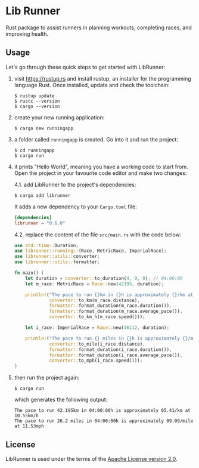 # Lib Runner

Rust package to assist runners in planning workouts, completing races, and improving health.

## Usage

Let's go through these quick steps to get started with LibRunner:

1. visit https://rustup.rs and install rustup, an installer for the programming language Rust. Once installed, update and check the toolchain:

       $ rustup update
       $ rustc --version
       $ cargo --version

2. create your new running application:

       $ cargo new runningapp

3. a folder called `runningapp` is created. Go into it and run the project:

       $ cd runningapp
       $ cargo run

4. it prints "Hello World", meaning you have a working code to start from. Open the project in your favourite code editor and make two changes:

   4.1. add LibRunner to the project's dependencies:

       $ cargo add librunner

   It adds a new dependency to your `Cargo.toml` file:

      ```toml
      [dependencies]
      librunner = "0.6.0"
      ```

   4.2. replace the content of the file `src/main.rs` with the code below:

      ```rust
      use std::time::Duration;
      use librunner::running::{Race, MetricRace, ImperialRace};
      use librunner::utils::converter;
      use librunner::utils::formatter;

      fn main() {
          let duration = converter::to_duration(4, 0, 0); // 04:00:00
          let m_race: MetricRace = Race::new(42195, duration);

          println!("The pace to run {}km in {}h is approximately {}/km at {:.2}km/h", 
                   converter::to_km(m_race.distance),
                   formatter::format_duration(m_race.duration()), 
                   formatter::format_duration(m_race.average_pace()),
                   converter::to_km_h(m_race.speed()));

          let i_race: ImperialRace = Race::new(46112, duration);

          println!("The pace to run {} miles in {}h is approximately {}/mile at {:.2}mph", 
                   converter::to_mile(i_race.distance), 
                   formatter::format_duration(i_race.duration()),
                   formatter::format_duration(i_race.average_pace()),
                   converter::to_mph(i_race.speed()));
      }
      ```
5. then run the project again:

       $ cargo run

   which generates the following output:

       The pace to run 42.195km in 04:00:00h is approximately 05.41/km at 10.55km/h
       The pace to run 26.2 miles in 04:00:00h is approximately 09.09/mile at 11.53mph

## License

LibRunner is used under the terms of the [Apache License version 2.0](https://github.com/geekrunners/librunner/blob/main/LICENSE).